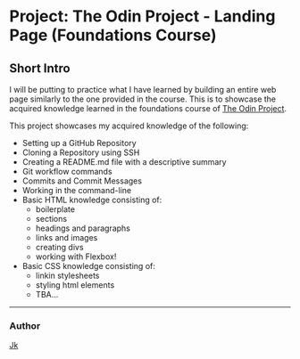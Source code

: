 # Project: The Odin Project - Landing Page (Foundations Course)

## Short Intro

I will be putting to practice what I have learned by building an entire web page similarly to the one provided in the course. This is to showcase the acquired knowledge learned in the foundations course of [The Odin Project](https://www.theodinproject.com/lessons/foundations-landing-page).

This project showcases my acquired knowledge of the following:

- Setting up a GitHub Repository
- Cloning a Repository using SSH
- Creating a README.md file with a descriptive summary
- Git workflow commands
- Commits and Commit Messages
- Working in the command-line
- Basic HTML knowledge consisting of:
	* boilerplate
	* sections
	* headings and paragraphs
	* links and images
	* creating divs
	* working with Flexbox!
- Basic CSS knowledge consisting of:
	* linkin stylesheets
	* styling html elements
	* TBA...

---

### Author

[Jk](https://github.com/thecoderace)
